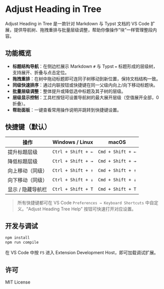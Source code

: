 # Adjust Heading in Tree

Adjust Heading in Tree 是一款针对 Markdown 与 Typst 文档的 VS Code 扩展，提供导航树、拖拽重排与批量层级调整，帮助你像操作“块”一样管理整段内容。

## 功能概览

- **标题结构导航**：在侧边栏展示 Markdown `#` 与 Typst `=` 标题形成的层级树，支持展开、折叠与点击定位。
- **拖拽重排**：在树中拖动标题即可连同子树移动到新位置，保持文档结构一致。
- **同级快速排序**：通过内联按钮或快捷键在同一父级内向上/向下移动标题块。
- **批量层级调整**：整体提升或降低选中标题及其子树的层级。
- **层级显示控制**：工具栏按钮可设置导航树的最大展开层级（空值展开全部，0 折叠）。
- **帮助面板**：一键查看常用操作说明并跳转到快捷键设置。

## 快捷键（默认）

| 操作              | Windows / Linux    | macOS             |
| ----------------- | ------------------ | ----------------- |
| 提升标题层级      | `Ctrl + Shift + ←` | `Cmd + Shift + ←` |
| 降低标题层级      | `Ctrl + Shift + →` | `Cmd + Shift + →` |
| 向上移动（同级）  | `Ctrl + Shift + ↑` | `Cmd + Shift + ↑` |
| 向下移动（同级）  | `Ctrl + Shift + ↓` | `Cmd + Shift + ↓` |
| 显示 / 隐藏导航栏 | `Ctrl + Shift + T` | `Cmd + Shift + T` |

> 所有快捷键都可在 VS Code `Preferences → Keyboard Shortcuts` 中自定义。“Adjust Heading Tree Help” 按钮可快速打开对应设置。

## 开发与调试

```bash
npm install
npm run compile
```

在 VS Code 中按 `F5` 进入 Extension Development Host，即可加载调试扩展。

## 许可

MIT License
